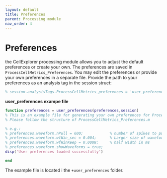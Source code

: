 ```yaml
---
layout: default
title: Preferences
parent: Processing module
nav_order: 4
---
```

# Preferences
the CellExplorer processing module allows you to adjust the default preferences or create your own. The preferences are saved in `ProcessCellMetrics_Preferences`. You may edit the preferences or provide your own preferences in a separate file. Provide the path to your preferences as an analysis tag in the session struct: 
```m
% session.analysisTags.ProcessCellMetrics_preferences = 'user_preferences.user_preferences'; % loads the user_preference.m file from the folder +user_preferences
```

__user_preferences exampe file__
```m
function preferences = user_preferences(preferences,session)
% This is an example file for generating your own preferences for ProcessCellMetrics part of CellExplorer
% Please follow the structure of ProcessCellMetrics_Preferences.m

% e.g.:
% preferences.waveform.nPull = 600;            % number of spikes to pull out (default: 600)
% preferences.waveform.wfWin_sec = 0.004;      % Larger size of waveform windows for filterning. total width in ms
% preferences.waveform.wfWinKeep = 0.0008;     % half width in ms
% preferences.waveform.showWaveforms = true;
disp('User preferences loaded successfully')

end
```
The example file is located i the `+user_preferences` folder. 